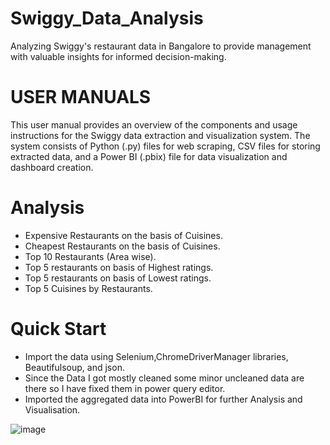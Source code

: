 # Swiggy_Data_Analysis
Analyzing Swiggy's restaurant data in Bangalore to provide management with valuable insights for informed decision-making.

# USER MANUALS
This user manual provides an overview of the components and usage instructions for the Swiggy data extraction and visualization system. The system consists of Python (.py) files for web scraping, CSV files for storing extracted data, and a Power BI (.pbix) file for data visualization and dashboard creation.

# Analysis
- Expensive Restaurants on the basis of Cuisines.
- Cheapest Restaurants on the basis of Cuisines.
- Top 10 Restaurants (Area wise).
- Top 5 restaurants on basis of Highest ratings.
- Top 5 restaurants on basis of Lowest ratings.
- Top 5 Cuisines by Restaurants.


# Quick Start
- Import the data using Selenium,ChromeDriverManager libraries, Beautifulsoup, and json.
- Since the Data I got mostly cleaned some minor uncleaned data are there so I have fixed them in power query editor.
- Imported the aggregated data into PowerBI for further Analysis and Visualisation.

![image](https://github.com/Sawrav-23/Swiggy_Data_Analysis/assets/144011738/84d21665-c4d2-4a23-a991-210af51c8c10)





